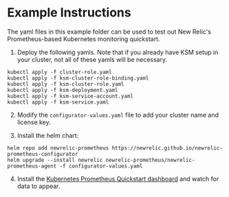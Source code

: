 # Example Instructions

The yaml files in this example folder can be used to test out New Relic's Prometheus-based Kubernetes monitoring quickstart.

1. Deploy the following yamls. Note that if you already have KSM setup in your cluster, not all of these yamls will be necessary.

```
kubectl apply -f cluster-role.yaml
kubectl apply -f ksm-cluster-role-binding.yaml
kubectl apply -f ksm-cluster-role.yaml
kubectl apply -f ksm-deployment.yaml
kubectl apply -f ksm-service-account.yaml
kubectl apply -f ksm-service.yaml
```

2. Modify the `configurator-values.yaml` file to add your cluster name and license key.

3. Install the helm chart:

```
helm repo add newrelic-prometheus https://newrelic.github.io/newrelic-prometheus-configurator
helm upgrade --install newrelic newrelic-prometheus/newrelic-prometheus-agent -f configurator-values.yaml
```

4. Install the [Kubernetes Prometheus Quickstart dashboard](https://newrelic.com/instant-observability/kubernetes-prometheus) and watch for data to appear.
